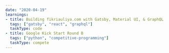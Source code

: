 ```yaml
---
date: "2020-04-19"
learnings:
- title: Building fikriauliya.com with Gatsby, Material UI, & GraphQL
  tags: ["gatsby", "react", "graphql"]
  taskType: code
- title: Google Kick Start Round B
  tags: ["python", "competitive-programming"]
  taskType: compete
---
```


